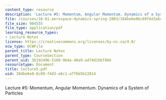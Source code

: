 ```yaml
---
content_type: resource
description: 'Lecture #5: Momentum, Angular Momentum. Dynamics of a System of Particles'
file: /courses/16-61-aerospace-dynamics-spring-2003/384be6e06c09f4d3a6c1a7f6b5b12814_lecture5.pdf
file_size: 984555
file_type: application/pdf
learning_resource_types:
- Lecture Notes
license: https://creativecommons.org/licenses/by-nc-sa/4.0/
ocw_type: OCWFile
parent_title: Lecture Notes
parent_type: CourseSection
parent_uid: 3b192496-5160-9b4a-40a9-ad74d1bbf866
resourcetype: Document
title: lecture5.pdf
uid: 384be6e0-6c09-f4d3-a6c1-a7f6b5b12814
---
```

Lecture #5: Momentum, Angular Momentum. Dynamics of a System of Particles